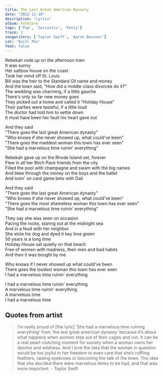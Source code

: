 ```yaml
---
title: The Last Great American Dynasty
date: "2022-11-10"
description: "Lyrics"
album: Folklore
tags: ['Pop', 'Sarcastic', 'Petty']
track: 3
songwriters: ['Taylor Swift', 'Aaron Dessner']
cat: 'Quill Pen'
feat: false
---
```

<p className="verse-one">
Rebekah rode up on the afternoon train <br />
It was sunny <br />
Her saltbox house on the coast <br />
Took her mind off St. Louis <br />
Bill was the heir to the Standard Oil name and money <br />
And the town said, "How did a middle-class divorcée do it?" <br />
The wedding was charming, if a little gauche <br />
There's only so far new money goes <br />
They picked out a home and called it "Holiday House" <br />
Their parties were tasteful, if a little loud <br />
The doctor had told him to settle down <br />
It must have been her fault his heart gave out <br />
</p>
<p className="chorus">
And they said <br />
"There goes the last great American dynasty" <br />
"Who knows if she never showed up, what could've been" <br />
"There goes the maddest woman this town has ever seen" <br />
"She had a marvelous time ruinin' everything" <br />
</p>
<p className="verse-two">
Rebekah gave up on the Rhode Island set, forever <br />
Flew in all her Bitch Pack friends from the city <br />
Filled the pool with champagne and swam with the big names <br />
And blew through the money on the boys and the ballet <br />
And losin' on card game bets with Dalí <br />
</p>
<p className="chorus">
And they said <br />
"There goes the last great American dynasty" <br />
"Who knows if she never showed up, what could've been" <br />
"There goes the most shameless woman this town has ever seen" <br />
"She had a marvelous time ruinin' everything" <br />
</p>
<p className="bridge">
They say she was seen on occasion <br />
Pacing the rocks, staring out at the midnight sea <br />
And in a feud with her neighbor <br />
She stole his dog and dyed it key lime green <br />
50 years is a long time <br />
Holiday House sat quietly on that beach <br />
Free of women with madness, their men and bad habits <br />
And then it was bought by me <br />
</p>
<p className="chorus">
Who knows if I never showed up what could've been <br />
There goes the loudest woman this town has ever seen <br />
I had a marvelous time ruinin' everything <br />
</p>
<p className="outro">
I had a marvelous time ruinin' everything <br />
A marvelous time ruinin' everything <br />
A marvelous time <br />
I had a marvelous time <br />
</p>


## Quotes from artist

<blockquote>
I’m really proud of [the lyric] ‘She had a marvelous time ruining everything’ from ‘the last great american dynasty’ because it’s about what happens when women step out of their cages and run. It can be a real pearl-clutching moment for society when a woman owns her desires and wildness. And I love the idea that the woman in question would be too joyful in her freedom to even care that she’s ruffling feathers, raising eyebrows or becoming the talk of the town. The idea that she decided there were marvelous times to be had, and that was more important. - Taylor Swift
</blockquote>